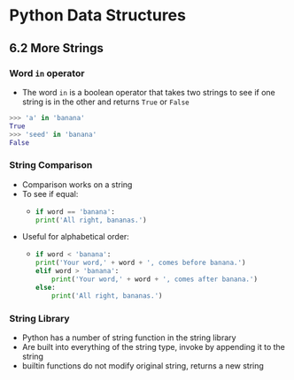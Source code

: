 # Python Data Structures

## 6.2 More Strings

### Word `in` operator

* The word `in` is a boolean operator that takes two strings to see if one string is in the other and returns `True` or `False`
```python
>>> 'a' in 'banana'
True
>>> 'seed' in 'banana'
False
```

### String Comparison

* Comparison works on a string
* To see if equal:
  * ```python
    if word == 'banana':
    print('All right, bananas.')
    ```
* Useful for alphabetical order:
  * ```python
    if word < 'banana':
    print('Your word,' + word + ', comes before banana.')
    elif word > 'banana':
        print('Your word,' + word + ', comes after banana.')
    else:
        print('All right, bananas.')
    ```

### String Library

* Python has a number of string function in the string library
* Are built into everything of the string type, invoke by appending it to the string
* builtin functions do not modify original string, returns a new string
